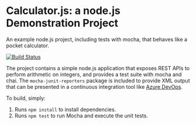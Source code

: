 Calculator.js: a node.js Demonstration Project
==============================================
An example node.js project, including tests with mocha, that behaves like
a pocket calculator.

[![Build Status](https://bfcosta.visualstudio.com/DemoAz400Lab6/_apis/build/status/brunofeldman.calculator?branchName=master)](https://bfcosta.visualstudio.com/DemoAz400Lab6/_build/latest?definitionId=5&branchName=master)

The project contains a simple node.js application that exposes REST APIs
to perform arithmetic on integers, and provides a test suite with mocha
and chai.  The `mocha-junit-reporters` package is included to provide XML
output that can be presented in a continuous integration tool like
[Azure DevOps](https://azure.com/devops).

To build, simply:

1. Runs `npm install` to install dependencies.
2. Runs `npm test` to run Mocha and execute the unit tests.

